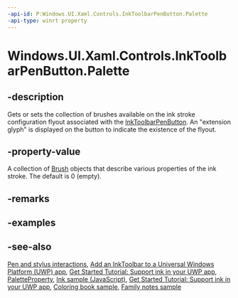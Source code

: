 ```yaml
---
-api-id: P:Windows.UI.Xaml.Controls.InkToolbarPenButton.Palette
-api-type: winrt property
---
```


<!-- Property syntax
public Windows.Foundation.Collections.IVector<Windows.UI.Xaml.Media.Brush> Palette { get;  set; }
-->

# Windows.UI.Xaml.Controls.InkToolbarPenButton.Palette

## -description
Gets or sets the collection of brushes available on the ink stroke configuration flyout associated with the [InkToolbarPenButton](inktoolbarpenbutton.md). An "extension glyph" is displayed on the button to indicate the existence of the flyout.



## -property-value
A collection of [Brush](../windows.ui.xaml.media/brush.md) objects that describe various properties of the ink stroke. The default is 0 (empty).

## -remarks

## -examples

## -see-also
[Pen and stylus interactions](/windows/uwp/input-and-devices/pen-and-stylus-interactions), [Add an InkToolbar to a Universal Windows Platform (UWP) app](/windows/uwp/input-and-devices/ink-toolbar), [Get Started Tutorial: Support ink in your UWP app](/windows/uwp/get-started/ink-walkthrough), [PaletteProperty](inktoolbarpenbutton_paletteproperty.md), [Ink sample (JavaScript)](https://github.com/microsoft/Windows-universal-samples/tree/main/archived/Ink), [Get Started Tutorial: Support ink in your UWP app](https://aka.ms/appsample-ink), [Coloring book sample](https://aka.ms/cpubsample-coloringbook), [Family notes sample](https://aka.ms/cpubsample-familynotessample)
